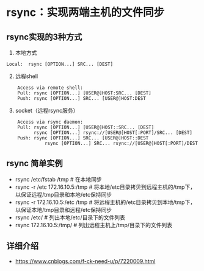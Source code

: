 # rsync：实现两端主机的文件同步

## rsync实现的3种方式

1. 本地方式

` Local:  rsync [OPTION...] SRC... [DEST] `
 
2. 远程shell
``` 
    Access via remote shell:
	Pull: rsync [OPTION...] [USER@]HOST:SRC... [DEST]
	Push: rsync [OPTION...] SRC... [USER@]HOST:DEST 
```
  
3. socket（远程rsync服务）	
``` 
    Access via rsync daemon:
	Pull: rsync [OPTION...] [USER@]HOST::SRC... [DEST]
	      rsync [OPTION...] rsync://[USER@]HOST[:PORT]/SRC... [DEST]
	Push: rsync [OPTION...] SRC... [USER@]HOST::DEST
              rsync [OPTION...] SRC... rsync://[USER@]HOST[:PORT]/DEST 
```
		

## rsync 简单实例
- rsync /etc/fstab /tmp                # 在本地同步
- rsync -r /etc 172.16.10.5:/tmp       # 将本地/etc目录拷贝到远程主机的/tmp下，以保证远程/tmp目录和本地/etc保持同步
- rsync -r 172.16.10.5:/etc /tmp       # 将远程主机的/etc目录拷贝到本地/tmp下，以保证本地/tmp目录和远程/etc保持同步
- rsync /etc/                          # 列出本地/etc/目录下的文件列表
- rsync 172.16.10.5:/tmp/              # 列出远程主机上/tmp/目录下的文件列表

## 详细介绍 
- https://www.cnblogs.com/f-ck-need-u/p/7220009.html
